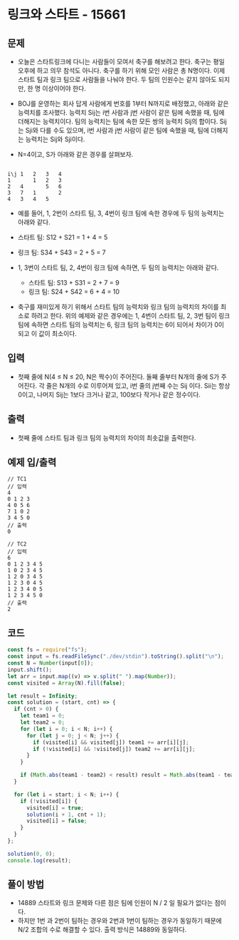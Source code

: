 # 링크와 스타트 - 15661

## 문제

- 오늘은 스타트링크에 다니는 사람들이 모여서 축구를 해보려고 한다. 축구는 평일 오후에 하고 의무 참석도 아니다. 축구를 하기 위해 모인 사람은 총 N명이다. 이제 스타트 팀과 링크 팀으로 사람들을 나눠야 한다. 두 팀의 인원수는 같지 않아도 되지만, 한 명 이상이어야 한다.

- BOJ를 운영하는 회사 답게 사람에게 번호를 1부터 N까지로 배정했고, 아래와 같은 능력치를 조사했다. 능력치 Sij는 i번 사람과 j번 사람이 같은 팀에 속했을 때, 팀에 더해지는 능력치이다. 팀의 능력치는 팀에 속한 모든 쌍의 능력치 Sij의 합이다. Sij는 Sji와 다를 수도 있으며, i번 사람과 j번 사람이 같은 팀에 속했을 때, 팀에 더해지는 능력치는 Sij와 Sji이다.

- N=4이고, S가 아래와 같은 경우를 살펴보자.

```

i\j	1	2	3	4
1	 	1	2	3
2	4	 	5	6
3	7	1	 	2
4	3	4	5
```

- 예를 들어, 1, 2번이 스타트 팀, 3, 4번이 링크 팀에 속한 경우에 두 팀의 능력치는 아래와 같다.

- 스타트 팀: S12 + S21 = 1 + 4 = 5
- 링크 팀: S34 + S43 = 2 + 5 = 7

- 1, 3번이 스타트 팀, 2, 4번이 링크 팀에 속하면, 두 팀의 능력치는 아래와 같다.

  - 스타트 팀: S13 + S31 = 2 + 7 = 9
  - 링크 팀: S24 + S42 = 6 + 4 = 10

- 축구를 재미있게 하기 위해서 스타트 팀의 능력치와 링크 팀의 능력치의 차이를 최소로 하려고 한다. 위의 예제와 같은 경우에는 1, 4번이 스타트 팀, 2, 3번 팀이 링크 팀에 속하면 스타트 팀의 능력치는 6, 링크 팀의 능력치는 6이 되어서 차이가 0이 되고 이 값이 최소이다.

## 입력

- 첫째 줄에 N(4 ≤ N ≤ 20, N은 짝수)이 주어진다. 둘째 줄부터 N개의 줄에 S가 주어진다. 각 줄은 N개의 수로 이루어져 있고, i번 줄의 j번째 수는 Sij 이다. Sii는 항상 0이고, 나머지 Sij는 1보다 크거나 같고, 100보다 작거나 같은 정수이다.

## 출력

- 첫째 줄에 스타트 팀과 링크 팀의 능력치의 차이의 최솟값을 출력한다.

## 예제 입/출력

```
// TC1
// 입력
4
0 1 2 3
4 0 5 6
7 1 0 2
3 4 5 0
// 출력
0

// TC2
// 입력
6
0 1 2 3 4 5
1 0 2 3 4 5
1 2 0 3 4 5
1 2 3 0 4 5
1 2 3 4 0 5
1 2 3 4 5 0
// 출력
2
```

## 코드

```javascript
const fs = require("fs");
const input = fs.readFileSync("./dev/stdin").toString().split("\n");
const N = Number(input[0]);
input.shift();
let arr = input.map((v) => v.split(" ").map(Number));
const visited = Array(N).fill(false);

let result = Infinity;
const solution = (start, cnt) => {
  if (cnt > 0) {
    let team1 = 0;
    let team2 = 0;
    for (let i = 0; i < N; i++) {
      for (let j = 0; j < N; j++) {
        if (visited[i] && visited[j]) team1 += arr[i][j];
        if (!visited[i] && !visited[j]) team2 += arr[i][j];
      }
    }

    if (Math.abs(team1 - team2) < result) result = Math.abs(team1 - team2);
  }

  for (let i = start; i < N; i++) {
    if (!visited[i]) {
      visited[i] = true;
      solution(i + 1, cnt + 1);
      visited[i] = false;
    }
  }
};

solution(0, 0);
console.log(result);
```

## 풀이 방법

- 14889 스타트와 링크 문제와 다른 점은 팀에 인원이 N / 2 일 필요가 없다는 점이다.
- 하지만 1번 과 2번이 팀하는 경우와 2번과 1번이 팀하는 경우가 동일하기 때문에 N/2 조합의 수로 해결할 수 있다. 출력 방식은 14889와 동일하다.

